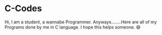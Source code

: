 # C-Codes
Hi, I am a student, a wannabe Programmer.
Anyways........Here are all of my Programs done by me in C language.
I hope this helps someone.
😅